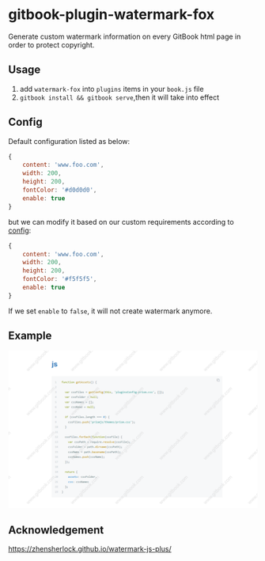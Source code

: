 # gitbook-plugin-watermark-fox

Generate custom watermark information on every GitBook html page in order to protect copyright.

## Usage

1. add `watermark-fox` into `plugins` items in your `book.js` file
2. `gitbook install && gitbook serve`,then it will take into effect

## Config

Default configuration listed as below:

```js
{
    content: 'www.foo.com',
    width: 200,
    height: 200,
    fontColor: '#d0d0d0',
    enable: true
}
```

but we can modify it based on our custom requirements according to [config](https://zhensherlock.github.io/watermark-js-plus/guide/custom/configs.html):

```js
{
    content: 'www.foo.com',
    width: 200,
    height: 200,
    fontColor: '#f5f5f5',
    enable: true
}
```

If we set `enable` to `false`, it will not create watermark anymore.

## Example

![Watermark example](images/watermark-example.png "Watermark example")

## Acknowledgement

https://zhensherlock.github.io/watermark-js-plus/
